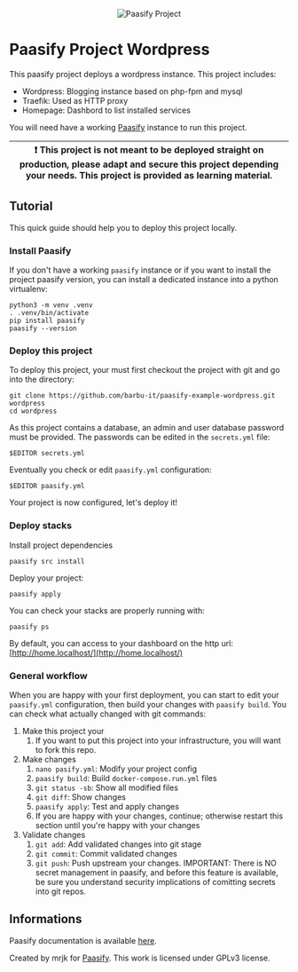 <p align='center'>
<img src="https://github.com/barbu-it/paasify/raw/develop/logo/paasify_project.svg" alt="Paasify Project">
</p>

# Paasify Project Wordpress

This paasify project deploys a wordpress instance. This project includes:

* Wordpress: Blogging instance based on php-fpm and mysql
* Traefik: Used as HTTP proxy
* Homepage: Dashbord to list installed services

You will need have a working [Paasify](https://github.com/barbu-it/paasify) instance to run this project.

| :exclamation:  This project is not meant to be deployed straight on production, please adapt and secure this project depending your needs. This project is provided as learning material.  |
|-----------------------------------------|


## Tutorial

This quick guide should help you to deploy this project locally.

### Install Paasify

If you don't have a working `paasify` instance or if you want to install the project paasify version, you can install a dedicated instance into a python virtualenv:
```
python3 -m venv .venv
. .venv/bin/activate
pip install paasify
paasify --version
```

### Deploy this project

To deploy this project, your must first checkout the project with git and go into the directory:
```
git clone https://github.com/barbu-it/paasify-example-wordpress.git wordpress
cd wordpress
```

As this project contains a database, an admin and user database password must be provided. The passwords can be edited in the `secrets.yml` file:
```
$EDITOR secrets.yml
```

Eventually you check or edit `paasify.yml` configuration:
```
$EDITOR paasify.yml
```

Your project is now configured, let's deploy it!

### Deploy stacks

Install project dependencies
```
paasify src install
```

Deploy your project:
```
paasify apply
```

You can check your stacks are properly running with:
```
paasify ps
```

By default, you can access to your dashboard on the http url: [http://home.localhost/](http://home.localhost/)

### General workflow

When you are happy with your first deployment, you can start to edit your `paasify.yml` configuration, then build your changes with `paasify build`. You can check what actually changed with git commands:

1. Make this project your
    1. If you want to put this project into your infrastructure, you will want to fork this repo.
1. Make changes
    1. `nano pasify.yml`: Modify your project config
    1. `paasify build`: Build `docker-compose.run.yml` files
    1. `git status -sb`: Show all modified files
    1. `git diff`: Show changes
    1. `paasify apply`: Test and apply changes
    1. If you are happy with your changes, continue; otherwise restart this section until you're happy with your changes
1. Validate changes
    1. `git add`: Add validated changes into git stage
    1. `git commit`: Commit validated changes
    1. `git push`: Push upstream your changes. IMPORTANT: There is NO secret management in paasify, and before this feature is available, be sure you understand security implications of comitting secrets into git repos.

## Informations

Paasify documentation is available [here](https://barbu-it.github.io/paasify/).

Created by mrjk for [Paasify](https://github.com/barbu-it/paasify). This work is licensed under GPLv3 license.
 
